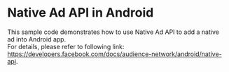 <h1>Native Ad API in Android</h1>
This sample code demonstrates how to use Native Ad API to add a native ad into Android app.<br/>
For details, please refer to following link: <a href="https://developers.facebook.com/docs/audience-network/android/native-api">https://developers.facebook.com/docs/audience-network/android/native-api</a>.
